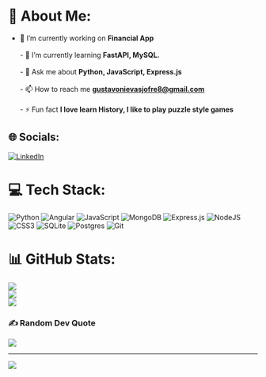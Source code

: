 # 💫 About Me:
- 🔭 I’m currently working on **Financial App**<br><br>- 🌱 I’m currently learning **FastAPI, MySQL.**<br><br>- 💬 Ask me about **Python, JavaScript, Express.js**<br><br>- 📫 How to reach me **gustavonievasjofre8@gmail.com**<br><br>- ⚡ Fun fact **I love learn History, I like to play puzzle style games**


## 🌐 Socials:
[![LinkedIn](https://img.shields.io/badge/LinkedIn-%230077B5.svg?logo=linkedin&logoColor=white)](https://linkedin.com/in/nievas-gustavo) 

# 💻 Tech Stack:
![Python](https://img.shields.io/badge/python-3670A0?style=for-the-badge&logo=python&logoColor=ffdd54) ![Angular](https://img.shields.io/badge/angular-%23DD0031.svg?style=for-the-badge&logo=angular&logoColor=white) ![JavaScript](https://img.shields.io/badge/javascript-%23323330.svg?style=for-the-badge&logo=javascript&logoColor=%23F7DF1E) ![MongoDB](https://img.shields.io/badge/MongoDB-%234ea94b.svg?style=for-the-badge&logo=mongodb&logoColor=white) ![Express.js](https://img.shields.io/badge/express.js-%23404d59.svg?style=for-the-badge&logo=express&logoColor=%2361DAFB) ![NodeJS](https://img.shields.io/badge/node.js-6DA55F?style=for-the-badge&logo=node.js&logoColor=white) ![CSS3](https://img.shields.io/badge/css3-%231572B6.svg?style=for-the-badge&logo=css3&logoColor=white) ![SQLite](https://img.shields.io/badge/sqlite-%2307405e.svg?style=for-the-badge&logo=sqlite&logoColor=white) ![Postgres](https://img.shields.io/badge/postgres-%23316192.svg?style=for-the-badge&logo=postgresql&logoColor=white) ![Git](https://img.shields.io/badge/git-%23F05033.svg?style=for-the-badge&logo=git&logoColor=white)
# 📊 GitHub Stats:
![](https://github-readme-stats.vercel.app/api?username=NievasGustavo&theme=blue-green&hide_border=false&include_all_commits=true&count_private=false)<br/>
![](https://github-readme-streak-stats.herokuapp.com/?user=NievasGustavo&theme=blue-green&hide_border=false)<br/>
![](https://github-readme-stats.vercel.app/api/top-langs/?username=NievasGustavo&theme=blue-green&hide_border=false&include_all_commits=true&count_private=false&layout=compact)

### ✍️ Random Dev Quote
![](https://quotes-github-readme.vercel.app/api?type=horizontal&theme=tokyonight)

---
[![](https://visitcount.itsvg.in/api?id=NievasGustavo&icon=8&color=3)](https://visitcount.itsvg.in)

<!-- Proudly created with GPRM ( https://gprm.itsvg.in ) -->
